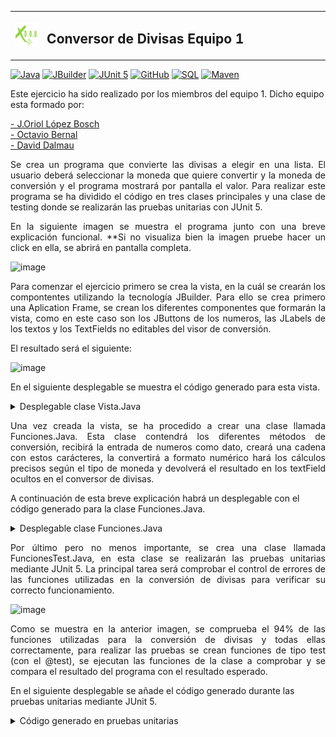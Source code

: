 <table>
 <tr>
    <td width="100px"><img src="https://github.com/OctavioBernalGH/BTC_Reus2022_UD16/blob/main/dou_logo.png" alt="Team DOU"/></td>
  <td width="1000px"> <h2> Conversor de Divisas Equipo 1 </h2> </td>
  
 </tr>
</table>

[![Java](https://img.shields.io/badge/Java-FrontEnd-informational)]()
[![JBuilder](https://img.shields.io/badge/JBuilder-View-critical)]()
[![JUnit 5](https://img.shields.io/badge/JUnit%205-Testing-success)]()
[![GitHub](https://img.shields.io/badge/GitHub-Repository-lightgrey)]()
[![SQL](https://img.shields.io/badge/SQL-DataBase-yellowgreen)]()
[![Maven](https://img.shields.io/badge/Maven-ProjectStructure-blueviolet)]()

Este ejercicio ha sido realizado por los miembros del equipo 1. Dicho equipo esta formado por:

  [- J.Oriol López Bosch](https://github.com/mednologic)<br>
  [- Octavio Bernal](https://github.com/OctavioBernalGH)<br>
  [- David Dalmau](https://github.com/DavidDalmauDieguez)
  
<p align="justify">Se crea un programa que convierte las divisas a elegir en una lista. El usuario deberá seleccionar la moneda que quiere convertir y la moneda de conversión y el programa mostrará por pantalla el valor. Para realizar este programa se ha dividido el código en tres clases principales y una clase de testing donde se realizarán las pruebas unitarias con JUnit 5.</p>

<p align="justify">En la siguiente imagen se muestra el programa junto con una breve explicación funcional. **Si no visualiza bien la imagen pruebe hacer un click en ella, se abrirá en pantalla completa.</p>

![image](https://user-images.githubusercontent.com/103035621/167864543-3c5413e2-84a6-47db-985e-d4a39915c878.png)


<p align="justify">Para comenzar el ejercicio primero se crea la vista, en la cuál se crearán los compontentes utilizando la tecnología JBuilder. Para ello se crea primero una Aplication Frame, se crean los diferentes componentes que formarán la vista, como en este caso son los JButtons de los numeros, las JLabels de los textos y los TextFields no editables del visor de conversión.</p>

El resultado será el siguiente:

![image](https://user-images.githubusercontent.com/103035621/167861829-87e26027-30a5-4107-8fe1-fba3e7c3eefb.png)

En el siguiente desplegable se muestra el código generado para esta vista.

<details>
  
<summary>Desplegable clase Vista.Java</summary> 

<br>
  
```java
package BTC_Reus2022_UD21_Equipo.BTC_Reus2022_UD21_Equipo;

/**
 * @author Josep Oriol López Bosch 
 * @author David Dalmau Dieguez
 * @author Octavio Bernal Vilana
 * 
 * @version 0.0.1
 * @date 09/05/2022
 */

import java.awt.EventQueue;
import javax.swing.JFrame;
import javax.swing.UIManager;
import java.awt.Color;
import javax.swing.JButton;
import java.awt.Font;
import java.awt.event.ActionEvent;
import java.awt.event.ActionListener;
import java.text.DecimalFormat;

import javax.swing.JTextField;
import javax.swing.JComboBox;
import javax.swing.DefaultComboBoxModel;
import javax.swing.JLabel;

/**
 * Este programa realizará las diferentes conversiones de divisas, mediante dos
 * comboBox se eligirá el tipo de moneda a convertir.
 */
public class Vista implements ActionListener{
	
	public Funciones func;

	// Atributos de clase.
	private JFrame frmConversorDeDivisas;
	public JTextField moneda_arriba;
	public JTextField moneda_abajo;
	private JTextField txtMoneda;
	private JButton btn_num9;
	private JButton btn_num8;
	private JButton btn_num7;
	private JButton btn_num6;
	private JButton btn_num5;
	private JButton btn_num4;
	private JButton btn_num3;
	private	JButton btn_num2;
	private JButton btn_num1;
	private JButton btn_num0;
	private JButton btn_ce;
	private JButton btn_borrarNumero;
	private JButton btn_coma;
	private JComboBox comboBox_superior;
	private JComboBox comboBox_inferior;
	private String valorNumero ="";
	public String resultado="";
	
	

	// Se crea una instancia de la vista y se otorga visibilidad en el JFrame.
	public static void main(String[] args) {
		EventQueue.invokeLater(new Runnable() {
			public void run() {
				try {
					Vista window = new Vista();
					window.frmConversorDeDivisas.setVisible(true);
				} catch (Exception e) {
					e.printStackTrace();
				}
			}
		});
	}

	// Llama al método que ejecuta la vista.
	public Vista() {
		initialize();
	}

	/**
	 * Se inicializa la vista, se cargan los componentes, se define su forma y se
	 * define su posición en el JFrame.
	 */
	private void initialize() {
		//Creacion de objetos
		func = new Funciones();
		frmConversorDeDivisas = new JFrame();
		btn_num9 			= new JButton("9");
		btn_num8 			= new JButton("8");
		btn_num7 			= new JButton("7");
		btn_num6 			= new JButton("6");
		btn_num5			= new JButton("5");
		btn_num4 			= new JButton("4");
		btn_num3 			= new JButton("3");
		btn_num2 			= new JButton("2");
		btn_num1 			= new JButton("1");
		btn_num0 			= new JButton("0");
		btn_ce 				= new JButton("CE");
		btn_borrarNumero 	= new JButton("del");
		btn_coma 			= new JButton(",");
		comboBox_superior 	= new JComboBox();
		comboBox_inferior 	= new JComboBox();
	
		
		// Se crea una instancia de la clase JFrame y se definen sus atributos.
		frmConversorDeDivisas.setTitle("Conversor de divisas");
		frmConversorDeDivisas.getContentPane().setBackground(Color.DARK_GRAY);
		frmConversorDeDivisas.setBackground(UIManager.getColor("Button.darkShadow"));
		frmConversorDeDivisas.setBounds(100, 100, 663, 585);
		frmConversorDeDivisas.setDefaultCloseOperation(JFrame.EXIT_ON_CLOSE);
		frmConversorDeDivisas.getContentPane().setLayout(null);

		// Se crea componente botón y se asignan atributos.
		
		btn_num9.setBorder(null);
		btn_num9.setForeground(Color.BLACK);
		btn_num9.setFont(new Font("Tahoma", Font.BOLD, 14));
		btn_num9.setBackground(Color.LIGHT_GRAY);
		btn_num9.setBounds(518, 171, 100, 75);
		frmConversorDeDivisas.getContentPane().add(btn_num9);

		// Se crea componente botón y se asignan atributos.
		
		btn_num8.setBorder(null);
		btn_num8.setForeground(Color.BLACK);
		btn_num8.setFont(new Font("Tahoma", Font.BOLD, 14));
		btn_num8.setBackground(Color.LIGHT_GRAY);
		btn_num8.setBounds(408, 171, 100, 75);
		frmConversorDeDivisas.getContentPane().add(btn_num8);

		// Se crea componente botón y se asignan atributos.
		
		btn_num7.setBorder(null);
		btn_num7.setForeground(Color.BLACK);
		btn_num7.setFont(new Font("Tahoma", Font.BOLD, 14));
		btn_num7.setBackground(Color.LIGHT_GRAY);
		btn_num7.setBounds(298, 171, 100, 75);
		frmConversorDeDivisas.getContentPane().add(btn_num7);

		// Se crea componente botón y se asignan atributos.
		
		btn_num6.setBorder(null);
		btn_num6.setForeground(Color.BLACK);
		btn_num6.setFont(new Font("Tahoma", Font.BOLD, 14));
		btn_num6.setBackground(Color.LIGHT_GRAY);
		btn_num6.setBounds(518, 257, 100, 75);
		frmConversorDeDivisas.getContentPane().add(btn_num6);

		// Se crea componente botón y se asignan atributos.
		
		btn_num5.setBorder(null);
		btn_num5.setForeground(Color.BLACK);
		btn_num5.setFont(new Font("Tahoma", Font.BOLD, 14));
		btn_num5.setBackground(Color.LIGHT_GRAY);
		btn_num5.setBounds(408, 257, 100, 75);
		frmConversorDeDivisas.getContentPane().add(btn_num5);

		// Se crea componente botón y se asignan atributos.
		
		btn_num4.setBorder(null);
		btn_num4.setForeground(Color.BLACK);
		btn_num4.setFont(new Font("Tahoma", Font.BOLD, 14));
		btn_num4.setBackground(Color.LIGHT_GRAY);
		btn_num4.setBounds(298, 257, 100, 75);
		frmConversorDeDivisas.getContentPane().add(btn_num4);

		// Se crea componente botón y se asignan atributos.
		
		btn_num3.setBorder(null);
		btn_num3.setForeground(Color.BLACK);
		btn_num3.setFont(new Font("Tahoma", Font.BOLD, 14));
		btn_num3.setBackground(Color.LIGHT_GRAY);
		btn_num3.setBounds(518, 343, 100, 75);
		frmConversorDeDivisas.getContentPane().add(btn_num3);

		// Se crea componente botón y se asignan atributos.
		
		btn_num2.setBorder(null);
		btn_num2.setForeground(Color.BLACK);
		btn_num2.setFont(new Font("Tahoma", Font.BOLD, 14));
		btn_num2.setBackground(Color.LIGHT_GRAY);
		btn_num2.setBounds(408, 343, 100, 75);
		frmConversorDeDivisas.getContentPane().add(btn_num2);

		// Se crea componente botón y se asignan atributos.
		
		btn_num1.setBorder(null);
		btn_num1.setForeground(Color.BLACK);
		btn_num1.setFont(new Font("Tahoma", Font.BOLD, 14));
		btn_num1.setBackground(Color.LIGHT_GRAY);
		btn_num1.setBounds(298, 343, 100, 75);
		frmConversorDeDivisas.getContentPane().add(btn_num1);

		// Se crea componente botón y se asignan atributos.
		
		btn_num0.setBorder(null);
		btn_num0.setForeground(Color.BLACK);
		btn_num0.setFont(new Font("Tahoma", Font.BOLD, 14));
		btn_num0.setBackground(Color.LIGHT_GRAY);
		btn_num0.setBounds(408, 430, 100, 75);
		frmConversorDeDivisas.getContentPane().add(btn_num0);

		// Se crea componente botón y se asignan atributos.
		
		btn_ce.setBorder(null);
		btn_ce.setForeground(Color.WHITE);
		btn_ce.setFont(new Font("Tahoma", Font.BOLD, 14));
		btn_ce.setBackground(Color.GRAY);
		btn_ce.setBounds(408, 78, 100, 75);
		frmConversorDeDivisas.getContentPane().add(btn_ce);

		// Se crea componente botón y se asignan atributos.
		
		btn_borrarNumero.setBorder(null);
		btn_borrarNumero.setForeground(Color.WHITE);
		btn_borrarNumero.setFont(new Font("Tahoma", Font.BOLD, 14));
		btn_borrarNumero.setBackground(Color.GRAY);
		btn_borrarNumero.setBounds(518, 78, 100, 75);
		frmConversorDeDivisas.getContentPane().add(btn_borrarNumero);

		// Se crea componente botón y se asignan atributos.
		
		btn_coma.setBorder(null);
		btn_coma.setForeground(Color.BLACK);
		btn_coma.setFont(new Font("Tahoma", Font.BOLD, 14));
		btn_coma.setBackground(Color.LIGHT_GRAY);
		btn_coma.setBounds(518, 429, 100, 75);
		frmConversorDeDivisas.getContentPane().add(btn_coma);

		// Se crea el campo de texto y asigan atributos.
		moneda_arriba = new JTextField();
		moneda_arriba.setForeground(Color.WHITE);
		moneda_arriba.setBorder(null);
		moneda_arriba.setEditable(false);
		moneda_arriba.setBackground(Color.DARK_GRAY);
		moneda_arriba.setBounds(20, 173, 226, 73);
		frmConversorDeDivisas.getContentPane().add(moneda_arriba);
		moneda_arriba.setColumns(10);

		// Se crea el campo de texto y asigan atributos.
		moneda_abajo = new JTextField();
		moneda_abajo.setForeground(Color.WHITE);
		moneda_abajo.setBorder(null);
		moneda_abajo.setEditable(false);
		moneda_abajo.setColumns(10);
		moneda_abajo.setBackground(Color.DARK_GRAY);
		moneda_abajo.setBounds(20, 345, 226, 73);
		frmConversorDeDivisas.getContentPane().add(moneda_abajo);

		// Se crea el campo de texto y asigan atributos.
		txtMoneda = new JTextField();
		txtMoneda.setForeground(Color.WHITE);
		txtMoneda.setFont(new Font("Tahoma", Font.BOLD, 16));
		txtMoneda.setText("Moneda");
		txtMoneda.setEditable(false);
		txtMoneda.setColumns(10);
		txtMoneda.setBorder(null);
		txtMoneda.setBackground(Color.DARK_GRAY);
		txtMoneda.setBounds(20, 11, 162, 73);
		frmConversorDeDivisas.getContentPane().add(txtMoneda);

		// Se crea el comboBox, se definen sus atributos y valores.
		
		comboBox_superior.setBorder(null);
		comboBox_superior.setModel(new DefaultComboBoxModel(new String[] { "Dolar", "Euro", "Rubla" }));
		comboBox_superior.setSelectedIndex(0);
		
		comboBox_superior.setBackground(Color.DARK_GRAY);
		comboBox_superior.setForeground(Color.WHITE);
		comboBox_superior.setBounds(20, 257, 226, 22);
		frmConversorDeDivisas.getContentPane().add(comboBox_superior);

		// Se crea el comboBox, se definen sus atributos y valores.
		
		comboBox_inferior.setModel(new DefaultComboBoxModel(new String[] { "Dolar", "Euro", "Rubla" }));
		comboBox_inferior.setSelectedIndex(1);
		comboBox_inferior.setForeground(Color.WHITE);
		comboBox_inferior.setBorder(null);
		comboBox_inferior.setBackground(Color.DARK_GRAY);
		comboBox_inferior.setBounds(20, 430, 226, 22);
		frmConversorDeDivisas.getContentPane().add(comboBox_inferior);
		
//Action Listeners
		btn_num9.addActionListener(this);
		btn_num8.addActionListener(this);
		btn_num7.addActionListener(this);
		btn_num6.addActionListener(this);
		btn_num5.addActionListener(this);
		btn_num4.addActionListener(this);
		btn_num3.addActionListener(this);
		btn_num2.addActionListener(this);
		btn_num1.addActionListener(this);
		btn_num0.addActionListener(this);
		btn_ce.addActionListener(this);
		btn_borrarNumero.addActionListener(this);
		btn_coma.addActionListener(this);
		//TODO: action listeners
		/*
		btn_ce 				= new JButton("CE");
		btn_borrarNumero 	= new JButton("del");
		btn_coma 			= new JButton(",");
		*/
//Add to frame
		
	}
//Action listeners definidos
	@Override
	public void actionPerformed(ActionEvent actionPress) {
		//Geting info from the event
				JButton btnPress = (JButton)actionPress.getSource();
				//Getting the text of the widget
				String name = btnPress.getText();
				String combo1 = comboBox_superior.getSelectedItem().toString();
				String combo2 = comboBox_inferior.getSelectedItem().toString();
				
				switch(name) {
					case "1":
						valorNumero = valorNumero+"1";
						resultado = func.getTypeConversion(combo1,combo2, valorNumero);
						break;
					case "2":
						valorNumero = valorNumero+"2"; 
						resultado = func.getTypeConversion(combo1,combo2, valorNumero);
						break;
					case "3":
						valorNumero = valorNumero+"3";
						resultado = func.getTypeConversion(combo1,combo2, valorNumero);
						break;
					case "4":
						valorNumero = valorNumero+"4";
						resultado = func.getTypeConversion(combo1,combo2, valorNumero);
						break;
					case "5":
						valorNumero = valorNumero+"5";
						resultado = func.getTypeConversion(combo1,combo2, valorNumero);
						break;
					case "6":
						valorNumero = valorNumero+"6";
						resultado = func.getTypeConversion(combo1,combo2, valorNumero);
						break;
					case "7":
						valorNumero = valorNumero+"7";
						resultado = func.getTypeConversion(combo1,combo2, valorNumero);
						break;
					case "8":
						valorNumero = valorNumero+"8";
						resultado = func.getTypeConversion(combo1,combo2, valorNumero);
						break;
					case "9":
						valorNumero = valorNumero+"9";
						resultado = func.getTypeConversion(combo1,combo2, valorNumero);
						break;
					case "0":
						valorNumero = valorNumero+"0";
						resultado = func.getTypeConversion(combo1,combo2, valorNumero);
						break;
					case "CE":
						valorNumero = func.resetValue();
						resultado = func.resetValue();
						break;
					case "del":
						valorNumero = func.backSpace(valorNumero);
						resultado = func.getTypeConversion(combo1,combo2, valorNumero);
						break;
					case ",":
						valorNumero = func.anyadirComa(valorNumero);
						resultado = func.getTypeConversion(combo1,combo2, valorNumero);
						break;
			}
		moneda_arriba.setText(combo1+": "+valorNumero);
		
		moneda_abajo.setText(combo2+": "+resultado);
	}
	public String valorStringEmpty() {
		String retorno="";
		return retorno;
	}
}
  
```
  
</details>

<p align="justify">Una vez creada la vista, se ha procedido a crear una clase llamada Funciones.Java. Esta clase contendrá los diferentes métodos de conversión, recibirá la entrada de numeros como dato, creará una cadena con estos carácteres, la convertirá a formato numérico hará los cálculos precisos según el tipo de moneda y devolverá el resultado en los textField ocultos en el conversor de divisas.</p>

A continuación de esta breve explicación habrá un desplegable con el código generado para la clase Funciones.Java.

<details>
  
<summary>Desplegable clase Funciones.Java</summary>
  
<br>
  
```java
 
package BTC_Reus2022_UD21_Equipo.BTC_Reus2022_UD21_Equipo;

import java.text.DecimalFormat;
import java.text.NumberFormat;

import javax.swing.JLabel;

public class Funciones {
	
	//public Vista vista= new Vista();
	//Constructor vacio

	public String getTypeConversion(String valorJComboBox1, String valorJComboBox2, String inputValue) {
		String retorno="";
		//Try to control the empty value
		try {
			String sumaStrings=valorJComboBox1+valorJComboBox2;
			Double valorOperar = Double.parseDouble(inputValue);
			
			//Sumamos los strings recibidos para que el sitch los reciva
			sumaStrings = sumaStrings.toLowerCase();
			
			switch(sumaStrings) {
				case "eurodolar":
					retorno =Double.toString(euroDollar(valorOperar));
					break;
				case "eurorubla":
					retorno =Double.toString(euroRubla(valorOperar));
					break;
				case "dolareuro":
					retorno =Double.toString(dollarEuro(valorOperar));
					break;
				case "dolarrubla":
					retorno =Double.toString(dollarRuble(valorOperar));
					break;
				case "rublaeuro":
					retorno =Double.toString(rubleEuro(valorOperar));
					break;
				case "rubladolar":
					retorno =Double.toString(rubleDollar(valorOperar));
					break;	
			}
				
		}catch(Exception e){
			//Return empty value
			return retorno;
		}
		return retorno;
		
	}
	
	public String tipoMoneda(int opcion) {
		String tipoMoneda="";
		switch(opcion) {
		case 1:
			tipoMoneda="Euro";
			break;
		case 2:
			tipoMoneda="Rubla";
			break;
		case 3:
			tipoMoneda="Dollar";
			break;
		}
		
		return tipoMoneda;
	}
	//Resetea los numeros introducidos "boton borrar"
	public String resetValue() {
		String retorno="";
		return retorno;
	}
	//Añadir coma
	public String anyadirComa(String inputValue) {
		String retorno = "";

		//Getting the lenght of the string
		int len = inputValue.length();
		//No return value
		if(len==0) {
        //valor contiene .
        }else if(inputValue.contains(".")){
        	if(contadorComas(inputValue)<1) {
        		retorno = inputValue+".";
        	}else {
        		retorno = inputValue;
        	}
        //valor no contiene .
		}else if(!inputValue.contains(".")){
        		retorno=inputValue+".";	
        }
		return retorno;
	}
	
	//Contar comas
	public int contadorComas(String input) {
		int contador=0;
		for(int i=0; i<input.length(); i++) {
			if(input.charAt(i)=='.') {
				contador++;
			}
		}
		return contador;
	}

	//Boton borrar un caracter
		public String backSpace(String inputValue) {
			String retorno="";
			//Getting the lenght of the string
			int len = inputValue.length();
			retorno=inputValue;
			//Borramos un caracter
	        if(len>=1) {
	        	retorno=retorno.substring(0,len-1);
	        }else {
	        	
	        }
			return retorno;
		}
	public double euroDollar(double inputValue) {
		double retorno=0.0;
		retorno = inputValue*1.05;
		return retorno;
	}
	public double euroRubla(double inputValue) {
		double retorno=0.0;
		retorno = inputValue*70.95;
		return retorno;
	}
	public double dollarEuro(double inputValue) {
		double retorno=0.0;
		retorno = inputValue/1.05;
		return retorno;
	}
	public double dollarRuble(double inputValue) {
		double retorno=0.0;
		retorno = inputValue*69.35;
		return retorno;
	}
	public double rubleEuro(double inputValue) {
		double retorno=0.0;
		retorno = inputValue*0.014;
		return retorno;
	}
	public double rubleDollar(double inputValue) {
		double retorno=0.0;
		retorno = inputValue*0.014;
		return retorno;
	}


}

  
```
  
  
</details>

<p align="justify">Por último pero no menos importante, se crea una clase llamada FuncionesTest.Java, en esta clase se realizarán las pruebas unitarias mediante JUnit 5. La principal tarea será comprobar el control de errores de las funciones utilizadas en la conversión de divisas para verificar su correcto funcionamiento.</p>

![image](https://user-images.githubusercontent.com/103035621/167866189-549e8043-9d94-4af1-9100-356a1f69da0f.png)

<p align="justify">Como se muestra en la anterior imagen, se comprueba el 94% de las funciones utilizadas para la conversión de divisas y todas ellas correctamente, para realizar las pruebas se crean funciones de tipo test (con el @test), se ejecutan las funciones de la clase a comprobar y se compara el resultado del programa con el resultado esperado.</p> 

En el siguiente desplegable se añade el código generado durante las pruebas unitarias mediante JUnit 5.

<details>

<summary>Código generado en pruebas unitarias</summary>	

<br>
	
```java
package BTC_Reus2022_UD21_Equipo.BTC_Reus2022_UD21_Equipo;

import static org.junit.jupiter.api.Assertions.*;

import org.junit.jupiter.api.Test;

class FuncionesTest {
	
	Funciones FuncionTest1 = new Funciones();
	private static final double DELTA = 0.5d;
	
	// Se comprueban las funciones
	
	@Test
	public void testGetTypeConverssionEuroToDolar() {		
		String esperado = "1.05";
		String resultado =  FuncionTest1.getTypeConversion("euro", "dolar", "1");
		assertEquals(esperado, resultado);	
	}
	@Test
	public void testGetTypeConverssionEuroToRubla() {		
		String esperado = "70.95";
		String resultado =  FuncionTest1.getTypeConversion("euro", "rubla", "1");
		assertEquals(esperado, resultado);	
	}
	@Test
	public void testGetTypeConverssionDolarToEuro() {		
		String esperado = "0.9523809523809523";
		String resultado =  FuncionTest1.getTypeConversion("dolar", "euro", "1");
		assertEquals(esperado, resultado);	
	}
	@Test
	public void testGetTypeConverssionDolarToRubla() {		
		String esperado = "69.35";
		String resultado =  FuncionTest1.getTypeConversion("dolar", "rubla", "1");
		assertEquals(esperado, resultado);	
	}
	@Test
	public void testGetTypeConverssionRublaToEuro() {		
		String esperado = "0.014";
		String resultado =  FuncionTest1.getTypeConversion("rubla", "euro", "1");
		assertEquals(esperado, resultado);	
	}
	@Test
	public void testGetTypeConverssionRublaToDolar() {		
		String esperado = "0.014";
		String resultado =  FuncionTest1.getTypeConversion("rubla", "dolar", "1");
		assertEquals(esperado, resultado);	
	}
	
	@Test
	public void testAnyadirComa() {
		
		String recibido = "2";
		String esperado = "2.";
		assertEquals(esperado, FuncionTest1.anyadirComa(recibido));
	}
	@Test
	public void testNoAnyadirSiVariasComa() {
		
		String recibido = "2";
		String esperado = "2.";
		FuncionTest1.contadorComas("2");
		assertEquals(esperado, FuncionTest1.anyadirComa(recibido));
	}
	
	@Test
	public void testNoAnyadirComa() {
		
		String recibido = "2.";
		String esperado = "2.";
		assertEquals(esperado, FuncionTest1.anyadirComa(recibido));
	} 
	
	@Test
	public void testContadorComas() {
	
		String recibido = "2.2";
		int esperado = 1;
		assertEquals(esperado, FuncionTest1.contadorComas(recibido));
	}

	@Test
	public void testTipoMoneda() {
		
		String esperado = "Euro";
		assertEquals(esperado, FuncionTest1.tipoMoneda(1));

	
		String esperado2 = "Rubla";
		assertEquals(esperado2, FuncionTest1.tipoMoneda(2));

	
		String esperado3 = "Dollar";
		assertEquals(esperado3, FuncionTest1.tipoMoneda(3));
	}

	@Test
	public void testResetValue() {
		
		String esperado = "";
		assertEquals(esperado, FuncionTest1.resetValue());
	}

	@Test
	public void testBackSpace() {
		String input="";
		String esperado = "";
		assertEquals(esperado, FuncionTest1.backSpace(input));		
	}
	@Test
	public void testBackSpaceBig() {
		String input="xxx";
		String esperado = "xx";
		assertEquals(esperado, FuncionTest1.backSpace(input));		
	}

	@Test
	public void testEuroRubla(){
		
		double resultado = FuncionTest1.euroRubla(2);
		double esperado = 141.9;
		assertEquals(esperado, resultado);	
	}

	@Test
	public void testEuroDollar(){
		
		double resultado = FuncionTest1.euroDollar(2);
		double esperado = 2.1;
		assertEquals(esperado, resultado);		
	}

	@Test
	public void testDollarEuro(){
		
		double resultado = FuncionTest1.dollarEuro(2);
		double esperado = 1.9047619047619047;
		assertEquals(esperado, resultado);
	}
	
	@Test
	public void testDollarRuble() {
		
		double resultado = FuncionTest1.dollarRuble(2);
		double esperado = 138.7;
		assertEquals(esperado, resultado);
	}
	
	@Test
	public void testRubleEuro() {
		
		double resultado = FuncionTest1.rubleEuro(2);
		double esperado = 0.028;		
		assertEquals(esperado, resultado);
	}
	
	@Test
	public void testRubleDollar() {
		
		double resultado = FuncionTest1.rubleDollar(2);
		double esperado = 0.028;
		assertEquals(esperado, resultado);
	}

}

	
```
	
</details>
